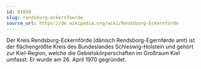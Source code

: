 ```yaml
---
id: 01058
slug: rendsburg-eckernfoerde
source_url: https://de.wikipedia.org/wiki/Rendsburg-Eckernförde
---
```


Der Kreis Rendsburg-Eckernförde (dänisch Rendsborg-Egernførde amt) ist der flächengrößte Kreis des Bundeslandes Schleswig-Holstein und gehört zur Kiel-Region, welche die Gebietskörperschaften im Großraum Kiel umfasst. Er wurde am 26. April 1970 gegründet.
